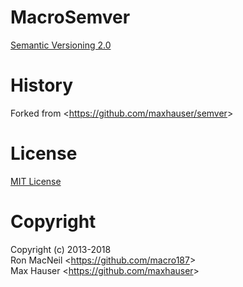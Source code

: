 MacroSemver
===========

[Semantic Versioning 2.0](https://semver.org/spec/v2.0.0.html)


History
=======

Forked from \<<https://github.com/maxhauser/semver>\>


License
=======

[MIT License](https://github.com/macro187/MacroSemver/blob/master/license.txt)


Copyright
=========

Copyright (c) 2013-2018  
Ron MacNeil \<<https://github.com/macro187>\>  
Max Hauser \<<https://github.com/maxhauser>\>  

